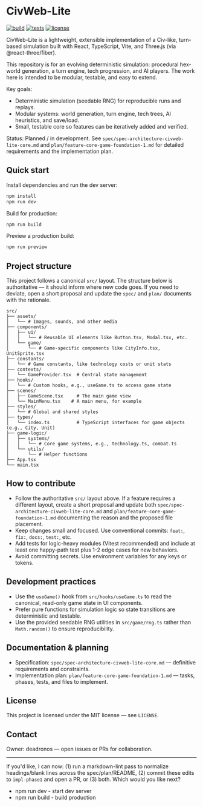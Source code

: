 # CivWeb-Lite

[![build](https://img.shields.io/github/actions/workflow/status/deadronos/CivWeb-Lite/ci.yml?branch=main&label=ci&style=flat-square)](https://github.com/deadronos/CivWeb-Lite/actions)
[![tests](https://img.shields.io/badge/tests-vitest-blue?style=flat-square)](https://github.com/deadronos/CivWeb-Lite/actions)
[![license](https://img.shields.io/github/license/deadronos/CivWeb-Lite?style=flat-square)](LICENSE)

CivWeb-Lite is a lightweight, extensible implementation of a Civ-like, turn-based simulation built with React, TypeScript, Vite, and Three.js (via @react-three/fiber).

This repository is for an evolving deterministic simulation: procedural hex-world generation, a turn engine, tech progression, and AI players. The work here is intended to be modular, testable, and easy to extend.

Key goals:

- Deterministic simulation (seedable RNG) for reproducible runs and replays.
- Modular systems: world generation, turn engine, tech trees, AI heuristics, and save/load.
- Small, testable core so features can be iteratively added and verified.

Status: Planned / in development. See `spec/spec-architecture-civweb-lite-core.md` and `plan/feature-core-game-foundation-1.md` for detailed requirements and the implementation plan.

## Quick start

Install dependencies and run the dev server:

```powershell
npm install
npm run dev
```

Build for production:

```powershell
npm run build
```

Preview a production build:

```powershell
npm run preview
```

## Project structure

This project follows a canonical `src/` layout. The structure below is authoritative — it should inform where new code goes. If you need to deviate, open a short proposal and update the `spec/` and `plan/` documents with the rationale.

```text
src/
├── assets/
│   └── # Images, sounds, and other media
├── components/
│   ├── ui/
│   │   └── # Reusable UI elements like Button.tsx, Modal.tsx, etc.
│   └── game/
│       └── # Game-specific components like CityInfo.tsx, UnitSprite.tsx
├── constants/
│   └── # Game constants, like technology costs or unit stats
├── contexts/
│   └── GameProvider.tsx  # Central state management
├── hooks/
│   └── # Custom hooks, e.g., useGame.ts to access game state
├── scenes/
│   ├── GameScene.tsx     # The main game view
│   └── MainMenu.tsx    # A main menu, for example
├── styles/
│   └── # Global and shared styles
├── types/
│   └── index.ts          # TypeScript interfaces for game objects (e.g., City, Unit)
├── game-logic/
│   ├── systems/
│   │   └── # Core game systems, e.g., technology.ts, combat.ts
│   └── utils/
│       └── # Helper functions
├── App.tsx
└── main.tsx
```

## How to contribute

- Follow the authoritative `src/` layout above. If a feature requires a different layout, create a short proposal and update both `spec/spec-architecture-civweb-lite-core.md` and `plan/feature-core-game-foundation-1.md` documenting the reason and the proposed file placement.
- Keep changes small and focused. Use conventional commits: `feat:`, `fix:`, `docs:`, `test:`, etc.
- Add tests for logic-heavy modules (Vitest recommended) and include at least one happy-path test plus 1-2 edge cases for new behaviors.
- Avoid committing secrets. Use environment variables for any keys or tokens.

## Development practices

- Use the `useGame()` hook from `src/hooks/useGame.ts` to read the canonical, read-only game state in UI components.
- Prefer pure functions for simulation logic so state transitions are deterministic and testable.
- Use the provided seedable RNG utilities in `src/game/rng.ts` rather than `Math.random()` to ensure reproducibility.

## Documentation & planning

- Specification: `spec/spec-architecture-civweb-lite-core.md` — definitive requirements and constraints.
- Implementation plan: `plan/feature-core-game-foundation-1.md` — tasks, phases, tests, and files to implement.

## License

This project is licensed under the MIT license — see `LICENSE`.

## Contact

Owner: deadronos — open issues or PRs for collaboration.

---

If you'd like, I can now: (1) run a markdown-lint pass to normalize headings/blank lines across the spec/plan/README, (2) commit these edits to `impl-phase1` and open a PR, or (3) both. Which would you like next?

- npm run dev - start dev server
- npm run build - build production
